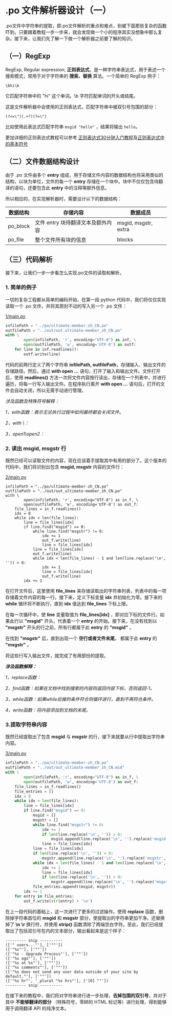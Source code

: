 # .po 文件解析器设计（一）

.po文件中字符串的提取，即.po文件解析的重点和难点，别被下面那些复杂的函数吓到，只要跟着教程一步一步来，就会发现做一个小的程序其实没想象中那么复杂。接下来，让我们先了解一下做一个解析器之前要了解的知识。

## （一）RegExp

RegExp, Regular expression, **正则表达式**。是一种字符串表达式，用于表述一个搜索模式，常用于对于字符串的 **搜索、替换** 算法。一个简单的 RegExp 例子：

```
\bhi\b
```

它匹配字符串中的 "hi" 这个单词。\b 字符匹配单词的开头或结尾。

这是文件解析器中会使用的正则表达式，匹配字符串中被双引号包围的部分：

```
(?<=\")(.+?)(?=\")
```

比如使用此表达式匹配字符串 `msgid "hello"` ，结果将输出 `hello`。

更加详细的正则表达式教程可以参考 [正则表达式30分钟入门教程](https://deerchao.cn/tutorials/regex/regex.htm )及[正则表达式中的基本符号](https://github.com/jackfrued/Python-100-Days/blob/master/Day01-15/12.字符串和正则表达式.md)

## （二）**文件数据结构设计**

由于 .po 文件由多个 **entry** 组成，用于存储文件内容的数据结构也将采用类似的结构，以块为单位，文件的每一个 **entry** 存储在一个块中。块中不仅仅包含待翻译的语句，还要包含此 **entry** 中的注释等额外信息。

所以相应的，在实现解析器时，需要设计以下的数据结构：

| 数据结构 | 存储内容                          | 数据成员             |
| -------- | --------------------------------- | -------------------- |
| po_block | 文件 entry 块待翻译文本及额外内容 | msgid, msgstr, extra |
|po_file|整个文件所有块的信息|blocks|

## （三）代码解析

接下来，让我们一步一步看怎么实现.po文件的读取和解析。

### 1. 简单的例子

一切的复杂工程都从简单的编码开始，在第一段 python 代码中，我们将仅仅实现读取一个 .po 文件，并将其原封不动的写入另一个 .po 文件：

[1/main.py](https://github.com/huang825172/.po-File-reader-from-scratch-source/blob/master/1/main.py )

```python
infilePath = "../po/ultimate-member-zh_CN.po"
outfilePath = "../out/out_ultimate-member_zh_CN.po"
with \
        open(infilePath, 'r', encoding="UTF-8") as inf, \
        open(outfilePath, 'w', encoding='UTF-8') as outf:
    for line in inf.readlines():
        outf.write(line)
```

代码的前两行定义了两个字符串 **infilePath, outfilePath**，存储输入、输出文件的存储路径。然后，通过 **with open ...** 语句，打开了输入和输出文件。文件打开后，使用 **readlines()** 方法一次将文件内容按行读出，存储在一个列表中，并进行遍历，将每一行写入输出文件。在程序执行离开 **with open ...** 语句后，打开的文件会自动关闭，所以无需手动进行管理。

*涉及函数及特殊符号解释：*

*1，with函数：表示无论执行过程中如何最终都会关闭文件。*

*2，with \：*

*3，open1\open2：*



### 2. 读出 msgid, msgstr 行

既然已经可以读取文件的内容，现在应该着手提取其中有用的部分了。这个版本的代码中，我们将识别出包含 **msgid, msgstr** 内容的文件行：

[2/main.py](https://github.com/huang825172/.po-File-reader-from-scratch-source/blob/master/2/main.py )

```
infilePath = "../po/ultimate-member-zh_CN.po"
outfilePath = "../out/out_ultimate-member_zh_CN.po"
with \
        open(infilePath, 'r', encoding="UTF-8") as in_f, \
        open(outfilePath, 'w', encoding='UTF-8') as out_f:
    file_lines = in_f.readlines()
    idx = 0
    while idx < len(file_lines):
        line = file_lines[idx]
        if line.find("msgid") == 0:
            while line.find("msgstr") != 0:
                idx += 1
                out_f.write(line)
                line = file_lines[idx]
            line = file_lines[idx]
            out_f.write(line)
            while idx < len(file_lines) - 1 and len(line.replace('\n', '')) > 0:
                idx += 1
                line = file_lines[idx]
                out_f.write(line)
        idx += 1
```

在打开文件后，这里使用 **file_lines** 来存储读取出的字符串列表，列表中的每一项存储着文件内容的每一行。接下来，定义下标变量 **idx** 并初始化为零。接下来的 **while** 循环将不断执行，直到 **idx** 值达到 **file_lines** 下标上限。

在每一次循环中，使 **line** 变量取值为 **file_lines[idx]** ，即对应下标的文件行。如果此行以 **"msgid"** 开头，代表着一个 **entry** 的开始。接下来，在没有找到以 **"msgstr"** 开头的行之前，所有行都属于此 **entry** 的 **"msgid"** 。

在找到 **"msgstr"** 后，直到出现一个 **空行或者文件末尾**， 都属于此 **entry**  的 **"msgstr"** 。

将这些行写入输出文件，就完成了有用部份的提取。

***涉及函数解释：***

*1，replace函数：*

*2，find函数：如果在文档中找到搜索的内容则返回内容下标，否则返回-1。*

*3，while函数：如果while后接的条件符合则循环进行，直到不再符合条件。*

*4，write函数：将内容添加到文档的末尾。*



### 3.提取字符串内容

既然已经提取出了包含 **msgid** 与 **msgstr**  的行，接下来就要从行中提取出字符串内容。

[3/main.py](https://github.com/huang825172/.po-File-reader-from-scratch-source/blob/master/3/main.py)

```python
infilePath = "../po/ultimate-member-zh_CN.po"
outfilePath = "../out/out_ultimate-member_zh_CN.mid"
with \
        open(infilePath, 'r', encoding="UTF-8") as in_f, \
        open(outfilePath, 'w', encoding='UTF-8') as out_f:
    file_lines = in_f.readlines()
    file_entries = []
    idx = 0
    while idx < len(file_lines):
        line = file_lines[idx]
        if line.find("msgid") == 0:
            msgid = []
            msgstr = []
            while line.find("msgstr") != 0:
                idx += 1
                if len(line.replace('\n', '')) > 0:
                    msgid.append(line.replace('\n', '').replace('msgid','').strip())
                line = file_lines[idx]
            line = file_lines[idx]
            if len(line.replace('\n', '')) > 0:
                msgstr.append(line.replace('\n', '').replace('msgstr','').strip())
            while idx < len(file_lines) - 1 and len(line.replace('\n', '')) > 0:
                idx += 1
                line = file_lines[idx]
                if len(line.replace('\n', '')) > 0:
                    msgstr.append(line.replace('\n', '').replace('msgstr','').strip())
            file_entries.append((msgid, msgstr))
        idx += 1
    for entry in file_entries:
        out_f.write(str(entry) + '\n')
```

在上一段代码的基础上，这一次进行了更多的过滤操作。使用 **replace** 函数，删除掉字符串首位的 **msgid** 和 **msgstr** 部分，使提取出的字符串更加干净。还替换掉了 **\n** **\r** 换行符，并使用 **strip()** 函数清除了两端空白字符。至此，我们已经提取出了包括双引号在内的文本部分，输出看起来是这个样子：

```
--------- snip ----------
(['" users..."'], ['""'])
(['"%s"'], ['""'])
(['"%s - Upgrade Process"'], ['""'])
(['"%s ago"'], ['""'])
(['"%s at %s"'], ['""'])
(['"%s comments"'], ['""'])
(['"%s does not send any user data outside of your site by default."'], ['""'])
(['"%s hr"', '_plural "%s hrs"'], ['[0] ""'])
--------- snip ----------
```

在接下来的教程中，我们将对字符串进行进一步处理，**去掉包围的双引号**，并对于其中 **不能够翻译的部分** （特殊符号，零碎的 HTML 标记等）进行处理，得到能够用于调用翻译 API 的纯净文本。